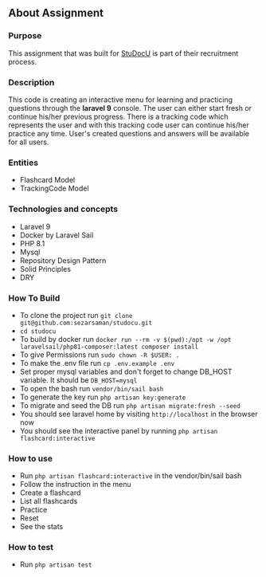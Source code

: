 ## About Assignment
### Purpose
This assignment that was built for [StuDocU](https://www.studocu.com/) is part of their recruitment process.

### Description
This code is creating an interactive menu for learning and practicing questions through the **laravel 9** console.
The user can either start fresh or continue his/her previous progress. 
There is a tracking code which represents the user and with this tracking code user can continue his/her practice any time. 
User's created questions and answers will be available for all users.

### Entities
- Flashcard Model
- TrackingCode Model

### Technologies and concepts

- Laravel 9
- Docker by Laravel Sail
- PHP 8.1
- Mysql
- Repository Design Pattern
- Solid Principles
- DRY

### How To Build
- To clone the project run `git clone git@github.com:sezarsaman/studocu.git`
- `cd studocu`
- To build by docker run `docker run --rm -v $(pwd):/opt -w /opt laravelsail/php81-composer:latest composer install`
- To give Permissions run `sudo chown -R $USER: .`
- To make the .env file run `cp .env.example .env`
- Set proper mysql variables and don't forget to change DB_HOST variable. It should be `DB_HOST=mysql`
- To open the bash run `vendor/bin/sail bash`
- To generate the key run `php artisan key:generate`
- To migrate and seed the DB run `php artisan migrate:fresh --seed`
- You should see laravel home by visiting `http://localhost` in the browser now
- You should see the interactive panel by running `php artisan flashcard:interactive`


### How to use
- Run `php artisan flashcard:interactive` in the vendor/bin/sail bash
- Follow the instruction in the menu
- Create a flashcard
- List all flashcards
- Practice
- Reset
- See the stats


### How to test
- Run `php artisan test`
